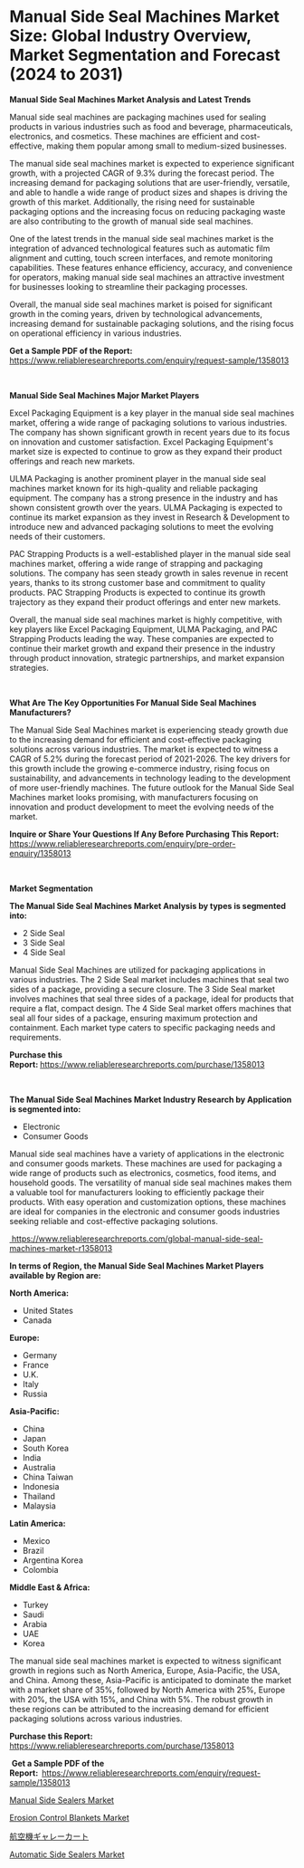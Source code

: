 <p><h1>Manual Side Seal Machines Market Size: Global Industry Overview, Market Segmentation and Forecast (2024 to 2031)</h1></p><p><strong>Manual Side Seal Machines Market Analysis and Latest Trends</strong></p>
<p><p>Manual side seal machines are packaging machines used for sealing products in various industries such as food and beverage, pharmaceuticals, electronics, and cosmetics. These machines are efficient and cost-effective, making them popular among small to medium-sized businesses.</p><p>The manual side seal machines market is expected to experience significant growth, with a projected CAGR of 9.3% during the forecast period. The increasing demand for packaging solutions that are user-friendly, versatile, and able to handle a wide range of product sizes and shapes is driving the growth of this market. Additionally, the rising need for sustainable packaging options and the increasing focus on reducing packaging waste are also contributing to the growth of manual side seal machines.</p><p>One of the latest trends in the manual side seal machines market is the integration of advanced technological features such as automatic film alignment and cutting, touch screen interfaces, and remote monitoring capabilities. These features enhance efficiency, accuracy, and convenience for operators, making manual side seal machines an attractive investment for businesses looking to streamline their packaging processes.</p><p>Overall, the manual side seal machines market is poised for significant growth in the coming years, driven by technological advancements, increasing demand for sustainable packaging solutions, and the rising focus on operational efficiency in various industries.</p></p>
<p><strong>Get a Sample PDF of the Report:&nbsp;</strong> <a href="https://www.reliableresearchreports.com/enquiry/request-sample/1358013">https://www.reliableresearchreports.com/enquiry/request-sample/1358013</a></p>
<p>&nbsp;</p>
<p><strong>Manual Side Seal Machines Major Market Players</strong></p>
<p><p>Excel Packaging Equipment is a key player in the manual side seal machines market, offering a wide range of packaging solutions to various industries. The company has shown significant growth in recent years due to its focus on innovation and customer satisfaction. Excel Packaging Equipment's market size is expected to continue to grow as they expand their product offerings and reach new markets.</p><p>ULMA Packaging is another prominent player in the manual side seal machines market known for its high-quality and reliable packaging equipment. The company has a strong presence in the industry and has shown consistent growth over the years. ULMA Packaging is expected to continue its market expansion as they invest in Research & Development to introduce new and advanced packaging solutions to meet the evolving needs of their customers.</p><p>PAC Strapping Products is a well-established player in the manual side seal machines market, offering a wide range of strapping and packaging solutions. The company has seen steady growth in sales revenue in recent years, thanks to its strong customer base and commitment to quality products. PAC Strapping Products is expected to continue its growth trajectory as they expand their product offerings and enter new markets.</p><p>Overall, the manual side seal machines market is highly competitive, with key players like Excel Packaging Equipment, ULMA Packaging, and PAC Strapping Products leading the way. These companies are expected to continue their market growth and expand their presence in the industry through product innovation, strategic partnerships, and market expansion strategies.</p></p>
<p>&nbsp;</p>
<p><strong>What Are The Key Opportunities For Manual Side Seal Machines Manufacturers?</strong></p>
<p><p>The Manual Side Seal Machines market is experiencing steady growth due to the increasing demand for efficient and cost-effective packaging solutions across various industries. The market is expected to witness a CAGR of 5.2% during the forecast period of 2021-2026. The key drivers for this growth include the growing e-commerce industry, rising focus on sustainability, and advancements in technology leading to the development of more user-friendly machines. The future outlook for the Manual Side Seal Machines market looks promising, with manufacturers focusing on innovation and product development to meet the evolving needs of the market.</p></p>
<p><strong>Inquire or Share Your Questions If Any Before Purchasing This Report:</strong> <a href="https://www.reliableresearchreports.com/enquiry/pre-order-enquiry/1358013">https://www.reliableresearchreports.com/enquiry/pre-order-enquiry/1358013</a></p>
<p>&nbsp;</p>
<p><strong>Market Segmentation</strong></p>
<p><strong>The Manual Side Seal Machines Market Analysis by types is segmented into:</strong></p>
<p><ul><li>2 Side Seal</li><li>3 Side Seal</li><li>4 Side Seal</li></ul></p>
<p><p>Manual Side Seal Machines are utilized for packaging applications in various industries. The 2 Side Seal market includes machines that seal two sides of a package, providing a secure closure. The 3 Side Seal market involves machines that seal three sides of a package, ideal for products that require a flat, compact design. The 4 Side Seal market offers machines that seal all four sides of a package, ensuring maximum protection and containment. Each market type caters to specific packaging needs and requirements.</p></p>
<p><strong>Purchase this Report:&nbsp;</strong><a href="https://www.reliableresearchreports.com/purchase/1358013">https://www.reliableresearchreports.com/purchase/1358013</a></p>
<p>&nbsp;</p>
<p><strong>The Manual Side Seal Machines Market Industry Research by Application is segmented into:</strong></p>
<p><ul><li>Electronic</li><li>Consumer Goods</li></ul></p>
<p><p>Manual side seal machines have a variety of applications in the electronic and consumer goods markets. These machines are used for packaging a wide range of products such as electronics, cosmetics, food items, and household goods. The versatility of manual side seal machines makes them a valuable tool for manufacturers looking to efficiently package their products. With easy operation and customization options, these machines are ideal for companies in the electronic and consumer goods industries seeking reliable and cost-effective packaging solutions.</p></p>
<p><a href="https://www.reliableresearchreports.com/global-manual-side-seal-machines-market-r1358013">&nbsp;https://www.reliableresearchreports.com/global-manual-side-seal-machines-market-r1358013</a></p>
<p><strong>In terms of Region, the Manual Side Seal Machines Market Players available by Region are:</strong></p>
<p>
    <p> <strong> North America: </strong>
        <ul>
            <li>United States</li>
            <li>Canada</li>
        </ul>
        </p> 
    <p> <strong> Europe: </strong>
        <ul>
            <li>Germany</li>
            <li>France</li>
            <li>U.K.</li>
            <li>Italy</li>
            <li>Russia</li>
        </ul>
        </p> 
    <p> <strong> Asia-Pacific: </strong>
        <ul>
            <li>China</li>
            <li>Japan</li>
            <li>South Korea</li>
            <li>India</li>
            <li>Australia</li>
            <li>China Taiwan</li>
            <li>Indonesia</li>
            <li>Thailand</li>
            <li>Malaysia</li>
        </ul>
        </p> 
    <p> <strong> Latin America: </strong>
        <ul>
            <li>Mexico</li>
            <li>Brazil</li>
            <li>Argentina Korea</li>
            <li>Colombia</li>
        </ul>
        </p> 
    <p> <strong> Middle East & Africa: </strong>
        <ul>
            <li>Turkey</li>
            <li>Saudi</li>
            <li>Arabia</li>
            <li>UAE</li>
            <li>Korea</li>
        </ul>
    </p>
    </p>
<p><p>The manual side seal machines market is expected to witness significant growth in regions such as North America, Europe, Asia-Pacific, the USA, and China. Among these, Asia-Pacific is anticipated to dominate the market with a market share of 35%, followed by North America with 25%, Europe with 20%, the USA with 15%, and China with 5%. The robust growth in these regions can be attributed to the increasing demand for efficient packaging solutions across various industries.</p></p>
<p><strong>Purchase this Report: </strong><a href="https://www.reliableresearchreports.com/purchase/1358013">https://www.reliableresearchreports.com/purchase/1358013</a></p>
<p>&nbsp;<strong>Get a Sample PDF of the Report:&nbsp;&nbsp;</strong><a href="https://www.reliableresearchreports.com/enquiry/request-sample/1358013">https://www.reliableresearchreports.com/enquiry/request-sample/1358013</a></p>
<p><strong></strong></p>
<p><p><a href="https://github.com/jerrycopelandthomaswsqd8q/Market-Research-Report-List-2/blob/main/manual-side-sealers-market.md">Manual Side Sealers Market</a></p><p><a href="https://issuu.com/reportprime-2/docs/erosion-control-blankets-market-size-2030.pptx">Erosion Control Blankets Market</a></p><p><a href="https://medium.com/@diegomoen2016/%E8%88%AA%E7%A9%BA%E6%A9%9F%E3%82%AE%E3%83%A3%E3%83%AC%E3%83%BC%E3%82%AB%E3%83%BC%E3%83%88%E3%81%AE%E5%B8%82%E5%A0%B4%E6%8C%87%E6%A8%99%E3%81%AE%E8%A7%A3%E8%AA%AD-%E5%B8%82%E5%A0%B4%E3%82%B7%E3%82%A7%E3%82%A2-%E3%83%88%E3%83%AC%E3%83%B3%E3%83%89-%E6%88%90%E9%95%B7%E3%83%91%E3%82%BF%E3%83%BC%E3%83%B3-47ec9edc7c01">航空機ギャレーカート</a></p><p><a href="https://github.com/yoshih12/Market-Research-Report-List-3/blob/main/automatic-side-sealers-market.md">Automatic Side Sealers Market</a></p></p>